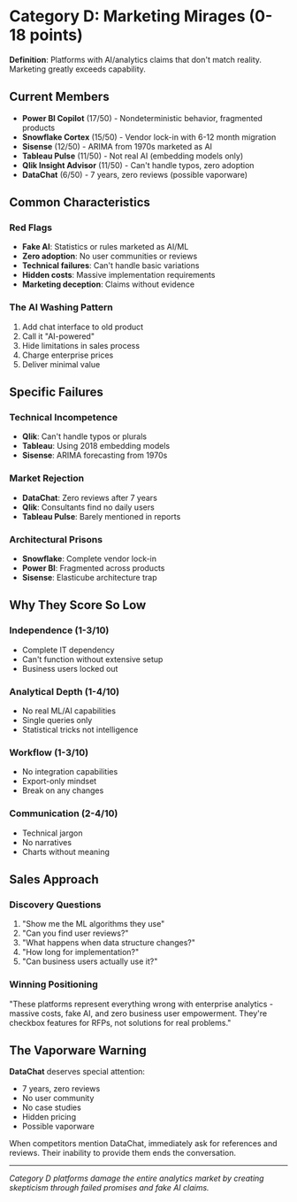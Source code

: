 # Category D: Marketing Mirages (0-18 points)

**Definition**: Platforms with AI/analytics claims that don't match reality. Marketing greatly exceeds capability.

## Current Members
- **Power BI Copilot** (17/50) - Nondeterministic behavior, fragmented products
- **Snowflake Cortex** (15/50) - Vendor lock-in with 6-12 month migration
- **Sisense** (12/50) - ARIMA from 1970s marketed as AI
- **Tableau Pulse** (11/50) - Not real AI (embedding models only)
- **Qlik Insight Advisor** (11/50) - Can't handle typos, zero adoption
- **DataChat** (6/50) - 7 years, zero reviews (possible vaporware)

## Common Characteristics

### Red Flags
- **Fake AI**: Statistics or rules marketed as AI/ML
- **Zero adoption**: No user communities or reviews
- **Technical failures**: Can't handle basic variations
- **Hidden costs**: Massive implementation requirements
- **Marketing deception**: Claims without evidence

### The AI Washing Pattern
1. Add chat interface to old product
2. Call it "AI-powered"
3. Hide limitations in sales process
4. Charge enterprise prices
5. Deliver minimal value

## Specific Failures

### Technical Incompetence
- **Qlik**: Can't handle typos or plurals
- **Tableau**: Using 2018 embedding models
- **Sisense**: ARIMA forecasting from 1970s

### Market Rejection
- **DataChat**: Zero reviews after 7 years
- **Qlik**: Consultants find no daily users
- **Tableau Pulse**: Barely mentioned in reports

### Architectural Prisons
- **Snowflake**: Complete vendor lock-in
- **Power BI**: Fragmented across products
- **Sisense**: Elasticube architecture trap

## Why They Score So Low

### Independence (1-3/10)
- Complete IT dependency
- Can't function without extensive setup
- Business users locked out

### Analytical Depth (1-4/10)
- No real ML/AI capabilities
- Single queries only
- Statistical tricks not intelligence

### Workflow (1-3/10)
- No integration capabilities
- Export-only mindset
- Break on any changes

### Communication (2-4/10)
- Technical jargon
- No narratives
- Charts without meaning

## Sales Approach

### Discovery Questions
1. "Show me the ML algorithms they use"
2. "Can you find user reviews?"
3. "What happens when data structure changes?"
4. "How long for implementation?"
5. "Can business users actually use it?"

### Winning Positioning
"These platforms represent everything wrong with enterprise analytics - massive costs, fake AI, and zero business user empowerment. They're checkbox features for RFPs, not solutions for real problems."

## The Vaporware Warning

**DataChat** deserves special attention:
- 7 years, zero reviews
- No user community
- No case studies
- Hidden pricing
- Possible vaporware

When competitors mention DataChat, immediately ask for references and reviews. Their inability to provide them ends the conversation.

---
*Category D platforms damage the entire analytics market by creating skepticism through failed promises and fake AI claims.*